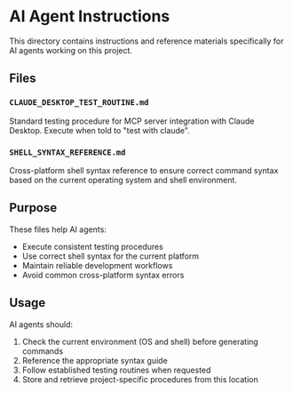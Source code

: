# AI Agent Instructions

This directory contains instructions and reference materials specifically for AI agents working on this project.

## Files

### `CLAUDE_DESKTOP_TEST_ROUTINE.md`
Standard testing procedure for MCP server integration with Claude Desktop. Execute when told to "test with claude".

### `SHELL_SYNTAX_REFERENCE.md`
Cross-platform shell syntax reference to ensure correct command syntax based on the current operating system and shell environment.

## Purpose

These files help AI agents:
- Execute consistent testing procedures
- Use correct shell syntax for the current platform
- Maintain reliable development workflows
- Avoid common cross-platform syntax errors

## Usage

AI agents should:
1. Check the current environment (OS and shell) before generating commands
2. Reference the appropriate syntax guide
3. Follow established testing routines when requested
4. Store and retrieve project-specific procedures from this location
